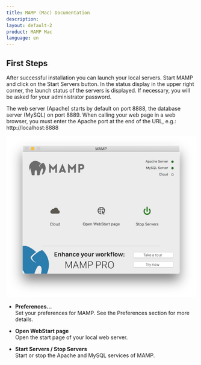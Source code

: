 ```yaml
---
title: MAMP (Mac) Documentation
description: 
layout: default-2
product: MAMP Mac
language: en
---
```



## First Steps

After successful installation you can launch your local servers. Start MAMP and click on the Start Servers button. In the status display in the upper right corner, the launch status of the servers is displayed. If necessary, you will be asked for your administrator password.

The web server (Apache) starts by default on port 8888, the database server (MySQL) on port 8889. When calling your web page in a web browser, you must enter the Apache port at the end of the URL, e.g.: http://localhost:8888 

![MAMP](MAMP.png)

*   **Preferences…**  
    Set your preferences for MAMP. See the Preferences section for more details.

*   **Open WebStart page**  
    Open the start page of your local web server.

*   **Start Servers / Stop Servers**  
    Start or stop the Apache and MySQL services of MAMP.
